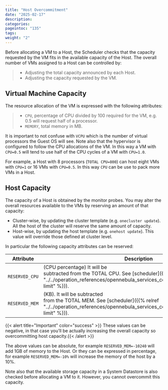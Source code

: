```yaml
---
title: "Host Overcommitment"
date: "2025-02-17"
description:
categories:
pageintoc: "135"
tags:
weight: "2"
---
```


<a id="overcommitment"></a>

<!--# Host Overcommitment -->

Before allocating a VM to a Host, the Scheduler checks that the capacity requested by the VM fits in the available capacity of the Host. The overall number of VMs assigned to a Host can be controlled by:

> - Adjusting the total capacity announced by each Host.
> - Adjusting the capacity requested by the VM.

## Virtual Machine Capacity

The resource allocation of the VM is expressed with the following attributes:

> - `CPU`, percentage of CPU divided by 100 required for the VM, e.g. 0.5 will request half of a processor.
> - `MEMORY`, total memory in MB.

It is important to not confuse with `VCPU` which is the number of virtual processors the Guest OS will see. Note also that the hypervisor is configured to follow the CPU allocations of the VM. In this way a VM with `CPU=0.5` will tend to use half of the CPU cycles of a VM with `CPU=1.0`.

For example, a Host with 8 processors (`TOTAL CPU=800`) can host eight VMs with `CPU=1` or 16 VMs with `CPU=0.5`. In this way `CPU` can be use to pack more VMs in a Host.

## Host Capacity

The capacity of a Host is obtained by the monitor probes. You may alter the overall resources available to the VMs by reserving an amount of that capacity:

* Cluster-wise, by updating the cluster template (e.g. `onecluster update`). All the host of the cluster will reserve the same amount of capacity.
* Host-wise, by updating the host template (e.g. `onehost update`). This value will override those defined at cluster level.

In particular the following capacity attributes can be reserved:

| Attribute      | Description                                                                                                                                                        |
|----------------|--------------------------------------------------------------------------------------------------------------------------------------------------------------------|
| `RESERVED_CPU` | (CPU percentage) It will be<br/>subtracted from the TOTAL CPU. See [scheduler]({{% relref "../../operation_references/opennebula_services_configuration/scheduler#schg-limit" %}}). |
| `RESERVED_MEM` | (KB). It will be subtracted<br/>from the TOTAL MEM. See [scheduler]({{% relref "../../operation_references/opennebula_services_configuration/scheduler#schg-limit" %}}).            |

{{< alert title="Important" color="success" >}}
These values can be negative, in that case you’ll be actually increasing the overall capacity so overcommitting host capacity.{{< /alert >}} 

The above values can be absolute, for example `RESERVED_MEM=-10240` will add 1GB of memory to the Host. Or they can be expressed in percentage, for example `RESERVED_MEM=-10%` will increase the memory of the host by a 10%.

Note also that the available storage capacity in a System Datastore is also checked before allocating a VM to it. However, you cannot overcommit this capacity.
